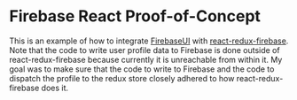 # Firebase React Proof-of-Concept
This is an example of how to integrate [FirebaseUI](https://github.com/firebase/firebaseui-web-react) with [react-redux-firebase](https://github.com/prescottprue/react-redux-firebase). Note that the code to write user profile data to Firebase is done outside of react-redux-firebase because currently it is unreachable from within it. My goal was to make sure that the code to write to Firebase and the code to dispatch the profile to the redux store closely adhered to how react-redux-firebase does it.